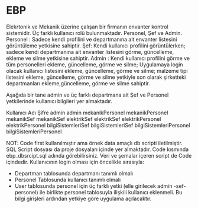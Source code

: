 # EBP

Elekrtonik ve Mekanik üzerine çalışan bir firmanın envanter kontrol sistemidir. Üç farklı kullanıcı rolü bulunmaktadır. Personel, Şef ve Admin. 
Personel : Sadece kendi profilini ve departmanına ait envanter listesini görüntüleme yetkisine sahiptir.
Şef: Kendi kullanıcı profilini görüntülerken; sadece kendi departmanına ait envanter listesini görme, güncelleme, ekleme ve silme yetkisine sahiptir.
Admin : Kendi kullanıcı profilini görme ve tüm personelleri ekleme, güncelleme, görme ve silme; Uygulamaya login olacak kullanıcı listesini ekleme, güncelleme, görme ve silme; malzeme tipi listesini ekleme, güncelleme, görme ve silme yetkiyle son olarak şirketteki departmanları ekleme,güncelleme, görme ve silme sahiptir.

Aşağıda bir tane admin ve üç farklı departmana ait Şef ve Personel yetkilerinde kullanıcı bilgileri yer almaktadır.

Kullanıcı Adı               Şifre
admin                       admin
mekanikPersonel             mekanikPersonel
mekanikSef                  mekanikSef
elektrikSef                 elektrikSef
elektrikPersonel            elektrikPersonel
bilgiSistemleriSef           bilgiSistemleriSef
bilgiSistemleriPersonel      bilgiSistemleriPersonel

NOT: Code first kullanılmıştır ama örnek data amaçlı db scripti iletilmiştir. SQL Script dosyası da proje dosyaları içinde yer almaktadır. Code kısmında ebp_dbsrcipt.sql adında görebilirsiniz. Veri ve şemalar içeren script de Code içindedir.
Kullanıcının login olması için öncelikle sırasıyla:
* Departman tablosunda departmanı tanımlı olmalı
* Personel Tablosunda kullanıcı tanımlı olmalı
* User tablosunda personel için üç farklı yetki (elle girilecek admin -sef-personel) ile birlikte personel tablosuyla ilişkili kullanıcı eklenmeli.
Bu bilgi girişleri ardından yetkiye göre uygulama açılacaktır.


